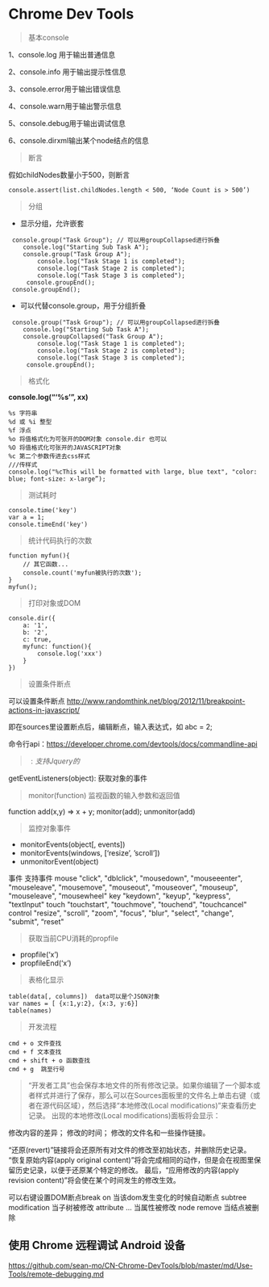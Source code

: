 # Chrome Dev Tools

> 基本console

1、console.log 用于输出普通信息

2、console.info 用于输出提示性信息

3、console.error用于输出错误信息

4、console.warn用于输出警示信息

5、console.debug用于输出调试信息

6、console.dirxml输出某个node结点的信息

> 断言

假如childNodes数量小于500，则断言

```
console.assert(list.childNodes.length < 500, ‘Node Count is > 500’)
```
> 分组

- 显示分组，允许嵌套 

```
 console.group("Task Group"); // 可以用groupCollapsed进行拆叠
    console.log("Starting Sub Task A");
    console.group("Task Group A");
	    console.log("Task Stage 1 is completed");
	    console.log("Task Stage 2 is completed");
	    console.log("Task Stage 3 is completed");
	 console.groupEnd();
 console.groupEnd();
```
    
- 可以代替console.group，用于分组折叠

```
 console.group("Task Group"); // 可以用groupCollapsed进行拆叠
    console.log("Starting Sub Task A");
    console.groupCollapsed("Task Group A");
	    console.log("Task Stage 1 is completed");
	    console.log("Task Stage 2 is completed");
	    console.log("Task Stage 3 is completed");
	 console.groupEnd();

```
> 格式化

**console.log(“‘%s’”, xx)**

```
%s 字符串
%d 或 %i 整型
%f 浮点
%o 将值格式化为可张开的DOM对象 console.dir 也可以
%O 将值格式化可张开的JAVASCRIPT对象
%c 第二个参数传进去css样式
///传样式
console.log("%cThis will be formatted with large, blue text", "color: blue; font-size: x-large”);
```

> 测试耗时

```
console.time('key')
var a = 1;
console.timeEnd('key')
```

> 统计代码执行的次数

```
function myfun(){
	// 其它函数...
	console.count('myfun被执行的次数');
}
myfun();
```
> 打印对象或DOM

```
console.dir({
	a: '1',
	b: '2',
	c: true,
	myfunc: function(){
		console.log('xxx')
	}
})
```
> 设置条件断点

可以设置条件断点 http://www.randomthink.net/blog/2012/11/breakpoint-actions-in-javascript/

即在sources里设置断点后，编辑断点，输入表达式，如 abc = 2;

命令行api：https://developer.chrome.com/devtools/docs/commandline-api


> $: 支持Jquery的$

getEventListeners(object): 获取对象的事件

> monitor(function) 监视函数的输入参数和返回值

function add(x,y) => x + y;
monitor(add);
unmonitor(add)

> 监控对象事件 

- monitorEvents(object[, events]) 
- monitorEvents(windows, [‘resize’, ’scroll’])
- unmonitorEvent(object)

事件        支持事件
mouse	"click", "dblclick", "mousedown", "mouseeenter", "mouseleave", "mousemove", "mouseout", "mouseover", "mouseup", "mouseleave", "mousewheel"
key	"keydown", "keyup", "keypress", "textInput"
touch	"touchstart", "touchmove", "touchend", "touchcancel"
control	"resize", "scroll", "zoom", "focus", "blur", "select", "change", "submit", “reset"

> 获取当前CPU消耗的propfile

- propfile(‘x’)
- propfileEnd(‘x’)

> 表格化显示

```
table(data[, columns])  data可以是个JSON对象
var names = [ {x:1,y:2}, {x:3, y:6}]
table(names)
```
> 开发流程

```
cmd + o 文件查找
cmd + f 文本查找
cmd + shift + o 函数查找
cmd + g  跳至行号
```

> “开发者工具”也会保存本地文件的所有修改记录。如果你编辑了一个脚本或者样式并进行了保存，那么可以在Sources面板里的文件名上单击右键（或者在源代码区域），然后选择“本地修改(Local modifications)”来查看历史记录。
出现的本地修改(Local modifications)面板将会显示：

修改内容的差异；
修改的时间；
修改的文件名和一些操作链接。

“还原(revert)”链接将会还原所有对文件的修改至初始状态，并删除历史记录。
“恢复原始内容(apply original content)”将会完成相同的动作，但是会在视图里保留历史记录，以便于还原某个特定的修改。
最后，“应用修改的内容(apply revision content)”将会使在某个时间发生的修改生效。

可以右键设置DOM断点break on 当该dom发生变化的时候自动断点
subtree modification 当子树被修改
attribute … 当属性被修改
node remove 当结点被删除

## 使用 Chrome 远程调试 Android 设备
https://github.com/sean-mo/CN-Chrome-DevTools/blob/master/md/Use-Tools/remote-debugging.md

